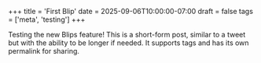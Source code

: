 +++
title = 'First Blip'
date = 2025-09-06T10:00:00-07:00
draft = false
tags = ['meta', 'testing']
+++

Testing the new Blips feature! This is a short-form post, similar to a tweet but with the ability to be longer if needed. It supports tags and has its own permalink for sharing.